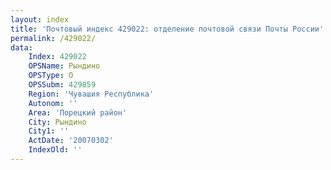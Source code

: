 ```yaml
---
layout: index
title: 'Почтовый индекс 429022: отделение почтовой связи Почты России'
permalink: /429022/
data:
    Index: 429022
    OPSName: Рындино
    OPSType: О
    OPSSubm: 429859
    Region: 'Чувашия Республика'
    Autonom: ''
    Area: 'Порецкий район'
    City: Рындино
    City1: ''
    ActDate: '20070302'
    IndexOld: ''
---
```

